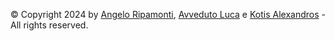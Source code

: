 © Copyright 2024 by [Angelo Ripamonti](https://github.com/AngeloRipamonti), [Avveduto Luca](https://github.com/LucaAvveduto) e [Kotis Alexandros](https://github.com/AlexandrosKotis) - All rights reserved.
